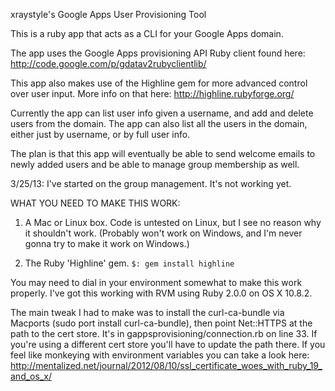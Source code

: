 xraystyle's Google Apps User Provisioning Tool


This is a ruby app that acts as a CLI for your Google Apps domain.

The app uses the Google Apps provisioning API Ruby client found here: http://code.google.com/p/gdatav2rubyclientlib/

This app also makes use of the Highline gem for more advanced control over user input. 
More info on that here: http://highline.rubyforge.org/

Currently the app can list user info given a username, and add and delete users from the domain. The app can also list all the users in the domain, either just by username, or by full user info.

The plan is that this app will eventually be able to send welcome emails to newly added users and be able to manage group membership as well.

3/25/13: I've started on the group management. It's not working yet.

WHAT YOU NEED TO MAKE THIS WORK:

1. A Mac or Linux box. Code is untested on Linux, but I see no reason why it shouldn't work. (Probably won't work on Windows, and I'm never gonna try to make it work on Windows.)

2. The Ruby 'Highline' gem. ` $: gem install highline `

You may need to dial in your environment somewhat to make this work properly. I've got this working with RVM using Ruby 2.0.0 on OS X 10.8.2.

The main tweak I had to make was to install the curl-ca-bundle via Macports (sudo port install curl-ca-bundle), then point Net::HTTPS at the path to the cert store. It's in 
gappsprovisioning/connection.rb on line 33. If you're using a different cert store you'll have to update the path there. If you feel like monkeying with environment
variables you can take a look here: http://mentalized.net/journal/2012/08/10/ssl_certificate_woes_with_ruby_19_and_os_x/

